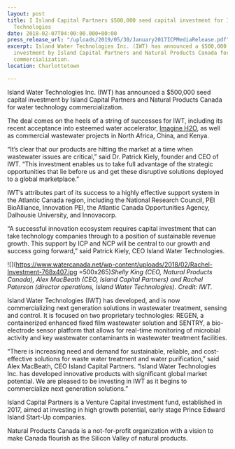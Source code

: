 ```yaml
---
layout: post
title: I Island Capital Partners $500,000 seed capital investment for Island Water
  Technologies
date: 2018-02-07T04:00:00.000+00:00
press_release_url: "/uploads/2019/05/30/January2017ICPMediaRelease.pdf"
excerpt: Island Water Technologies Inc. (IWT) has announced a $500,000 seed capital
  investment by Island Capital Partners and Natural Products Canada for water technology
  commercialization.
location: Charlottetown

---
```

Island Water Technologies Inc. (IWT) has announced a $500,000 seed capital investment by Island Capital Partners and Natural Products Canada for water technology commercialization.

The deal comes on the heels of a string of successes for IWT, including its recent acceptance into esteemed water accelerator, [Imagine H2O](https://www.watercanada.net/canadian-companies-selected-to-participate-in-intl-accelerator-program/), as well as commercial wastewater projects in North Africa, China, and Kenya.

“It’s clear that our products are hitting the market at a time when wastewater issues are critical,” said Dr. Patrick Kiely, founder and CEO of IWT. “This investment enables us to take full advantage of the strategic opportunities that lie before us and get these disruptive solutions deployed to a global marketplace.”

IWT’s attributes part of its success to a highly effective support system in the Atlantic Canada region, including the National Research Council, PEI BioAlliance, Innovation PEI, the Atlantic Canada Opportunities Agency, Dalhousie University, and Innovacorp.

“A successful innovation ecosystem requires capital investment that can take technology companies through to a position of sustainable revenue growth. This support by ICP and NCP will be central to our growth and success going forward,” said Patrick Kiely, CEO Island Water Technologies.

![](https://www.watercanada.net/wp-content/uploads/2018/02/Rachel-Investment-768x407.jpg =500x265)_Shelly King (CEO, Natural Products Canada), Alex MacBeath (CEO, Island Capital Partners) and Rachel Paterson (director operations, Island Water Technologies). Credit: IWT._

Island Water Technologies (IWT) has developed, and is now commercializing next generation solutions in wastewater treatment, sensing and control. It is focused on two proprietary technologies: REGEN, a containerized enhanced fixed film wastewater solution and SENTRY, a bio-electrode sensor platform that allows for real-time monitoring of microbial activity and key wastewater contaminants in wastewater treatment facilities.

“There is increasing need and demand for sustainable, reliable, and cost-effective solutions for waste water treatment and water purification,” said Alex MacBeath, CEO Island Capital Partners. “Island Water Technologies Inc. has developed innovative products with significant global market potential. We are pleased to be investing in IWT as it begins to commercialize next generation solutions.”

Island Capital Partners is a Venture Capital investment fund, established in 2017, aimed at investing in high growth potential, early stage Prince Edward Island Start-Up companies.

Natural Products Canada is a not-for-profit organization with a vision to make Canada flourish as the Silicon Valley of natural products.